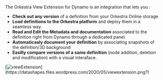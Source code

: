 The Orkestra View Extension for Dynamo is an integration that lets you :
* **Check out any version** of a definition from your Orkestra Online storage 
* **Load definitions to the Orkestra platform** and deploy them in a seamless way.
* **Read and Edit  the Metadata and documentation** associated to the definition right from Dynamo through a dedicated panel. 
* **Automaticaaly document your definition** by associating snapshots of the defnition/3D background 
* **Easilly compare versions of a same definition** (node addition, deletion and modification) with a visual interaface.

[![viewExtension](https://datashapes.files.wordpress.com/2020/05/viewextension.png?)](https://datashapes.files.wordpress.com/2020/05/viewextension.png?)

